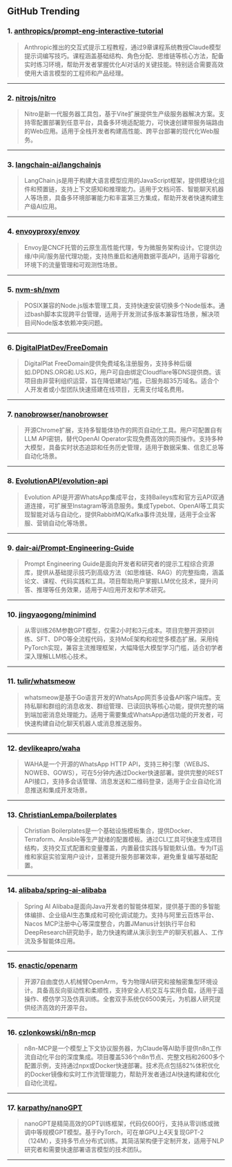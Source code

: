## GitHub Trending


### 1. [anthropics/prompt-eng-interactive-tutorial](https://github.com/anthropics/prompt-eng-interactive-tutorial)
> Anthropic推出的交互式提示工程教程，通过9章课程系统教授Claude模型提示词编写技巧。课程涵盖基础结构、角色分配、思维链等核心方法，配备实时练习环境，帮助开发者掌握优化AI对话的关键技能。特别适合需要高效使用大语言模型的工程师和产品经理。
---

### 2. [nitrojs/nitro](https://github.com/nitrojs/nitro)
> Nitro是新一代服务器工具包，基于Vite扩展提供生产级服务器解决方案。支持零配置部署到任意平台，具备多环境适配能力，可快速创建带服务端路由的Web应用。适用于全栈开发者构建高性能、跨平台部署的现代化Web服务。
---

### 3. [langchain-ai/langchainjs](https://github.com/langchain-ai/langchainjs)
> LangChain.js是用于构建大语言模型应用的JavaScript框架，提供模块化组件和预置链，支持上下文感知和推理能力。适用于文档问答、智能聊天机器人等场景，具备多环境部署能力和丰富第三方集成，帮助开发者快速构建生产级AI应用。
---

### 4. [envoyproxy/envoy](https://github.com/envoyproxy/envoy)
> Envoy是CNCF托管的云原生高性能代理，专为微服务架构设计。它提供边缘/中间/服务层代理功能，支持热重启和通用数据平面API，适用于容器化环境下的流量管理和可观测性场景。
---

### 5. [nvm-sh/nvm](https://github.com/nvm-sh/nvm)
> POSIX兼容的Node.js版本管理工具，支持快速安装切换多个Node版本。通过bash脚本实现跨平台管理，适用于开发测试多版本兼容性场景，解决项目间Node版本依赖冲突问题。
---

### 6. [DigitalPlatDev/FreeDomain](https://github.com/DigitalPlatDev/FreeDomain)
> DigitalPlat FreeDomain提供免费域名注册服务，支持多种后缀如.DPDNS.ORG和.US.KG，用户可自由绑定Cloudflare等DNS提供商。该项目由非营利组织运营，旨在降低建站门槛，已服务超35万域名。适合个人开发者或小型团队快速搭建在线项目，无需支付域名费用。
---

### 7. [nanobrowser/nanobrowser](https://github.com/nanobrowser/nanobrowser)
> 开源Chrome扩展，支持多智能体协作的网页自动化工具。用户可配置自有LLM API密钥，替代OpenAI Operator实现免费高效的网页操作。支持多种大模型，具备实时状态追踪和任务历史管理，适用于数据采集、信息汇总等自动化场景。
---

### 8. [EvolutionAPI/evolution-api](https://github.com/EvolutionAPI/evolution-api)
> Evolution API是开源WhatsApp集成平台，支持Baileys库和官方云API双通道连接，可扩展至Instagram等消息服务。集成Typebot、OpenAI等工具实现智能对话与自动化，提供RabbitMQ/Kafka事件流处理，适用于企业客服、营销自动化等场景。
---

### 9. [dair-ai/Prompt-Engineering-Guide](https://github.com/dair-ai/Prompt-Engineering-Guide)
> Prompt Engineering Guide是面向开发者和研究者的提示工程综合资源库，提供从基础提示技巧到高级方法（如思维链、RAG）的完整指南，涵盖论文、课程、代码实践和工具。项目帮助用户掌握LLM优化技术，提升问答、推理等任务效果，适用于AI应用开发和学术研究。
---

### 10. [jingyaogong/minimind](https://github.com/jingyaogong/minimind)
> 从零训练26M参数GPT模型，仅需2小时和3元成本。项目完整开源预训练、SFT、DPO等全流程代码，支持MoE架构和视觉多模态扩展。采用纯PyTorch实现，兼容主流推理框架，大幅降低大模型学习门槛，适合初学者深入理解LLM核心技术。
---

### 11. [tulir/whatsmeow](https://github.com/tulir/whatsmeow)
> whatsmeow是基于Go语言开发的WhatsApp网页多设备API客户端库。支持私聊和群组的消息收发、群组管理、已读回执等核心功能，提供完整的端到端加密消息处理能力。适用于需要集成WhatsApp通信功能的开发者，可快速构建自动化聊天机器人或消息推送服务。
---

### 12. [devlikeapro/waha](https://github.com/devlikeapro/waha)
> WAHA是一个开源的WhatsApp HTTP API，支持三种引擎（WEBJS、NOWEB、GOWS），可在5分钟内通过Docker快速部署。提供完整的REST API接口，支持多会话管理、消息发送和二维码登录，适用于企业自动化消息推送和集成开发场景。
---

### 13. [ChristianLempa/boilerplates](https://github.com/ChristianLempa/boilerplates)
> Christian Boilerplates是一个基础设施模板集合，提供Docker、Terraform、Ansible等生产就绪的配置模板。通过CLI工具可快速生成项目结构，支持交互式配置和变量覆盖，内置最佳实践与智能默认值。专为IT运维和家庭实验室用户设计，显著提升服务部署效率，避免重复编写基础配置。
---

### 14. [alibaba/spring-ai-alibaba](https://github.com/alibaba/spring-ai-alibaba)
> Spring AI Alibaba是面向Java开发者的智能体框架，提供基于图的多智能体编排、企业级AI生态集成和可视化调试能力。支持与阿里云百炼平台、Nacos MCP注册中心等深度整合，内置JManus计划执行平台和DeepResearch研究助手，助力快速构建从演示到生产的聊天机器人、工作流及多智能体应用。
---

### 15. [enactic/openarm](https://github.com/enactic/openarm)
> 开源7自由度仿人机械臂OpenArm，专为物理AI研究和接触密集型环境设计。具备高反向驱动性和柔顺性，支持安全人机交互与实用负载，适用于遥操作、模仿学习及仿真训练。全套双手系统仅6500美元，为机器人研究提供经济高效的开源平台。
---

### 16. [czlonkowski/n8n-mcp](https://github.com/czlonkowski/n8n-mcp)
> n8n-MCP是一个模型上下文协议服务器，为Claude等AI助手提供n8n工作流自动化平台的深度集成。项目覆盖536个n8n节点、完整文档和2600多个配置示例，支持通过npx或Docker快速部署。技术亮点包括82%体积优化的Docker镜像和实时工作流管理能力，帮助开发者通过AI快速构建和优化自动化流程。
---

### 17. [karpathy/nanoGPT](https://github.com/karpathy/nanoGPT)
> nanoGPT是精简高效的GPT训练框架，代码仅600行，支持从零训练或微调中等规模GPT模型。基于PyTorch，可在单GPU上4天复现GPT-2（124M），支持多节点分布式训练。其简洁架构便于定制开发，适用于NLP研究者和需要快速部署语言模型的技术团队。
---
